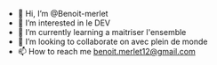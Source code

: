- 👋 Hi, I’m @Benoit-merlet
- 👀 I’m interested in  le DEV
- 🌱 I’m currently learning  a maitriser l'ensemble
- 💞️ I’m looking to collaborate on  avec plein de monde
- 📫 How to reach me  benoit.merlet12@gmail.com

<!---
Benoit-merlet/Benoit-merlet is a ✨ special ✨ repository because its `README.md` (this file) appears on your GitHub profile.
You can click the Preview link to take a look at your changes.
--->
